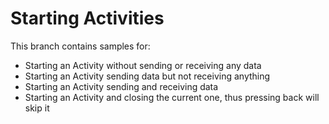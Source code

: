 # Starting Activities

This branch contains samples for:

* Starting an Activity without sending or receiving any data
* Starting an Activity sending data but not receiving anything
* Starting an Activity sending and receiving data
* Starting an Activity and closing the current one, thus pressing back will skip it
